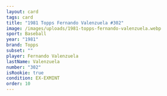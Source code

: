 ```yaml
---
layout: card
tags: card
title: "1981 Topps Fernando Valenzuela #302"
image: /images/uploads/1981-topps-fernando-valenzuela.webp
sport: Baseball
year: "1981"
brand: Topps
subset: ""
player: Fernando Valenzuela
lastName: Valenzuela
number: "302"
isRookie: true
condition: EX-EXMINT
order: 10
---
```

